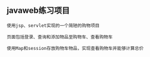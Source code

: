 ## javaweb练习项目

    使用jsp、servlet实现的一个简陋的购物项目 

    页面包括登录、查询和添加物品至购物车、查看购物车

    使用Map和session存放购物车物品，实现查看购物车并能够计算总价
